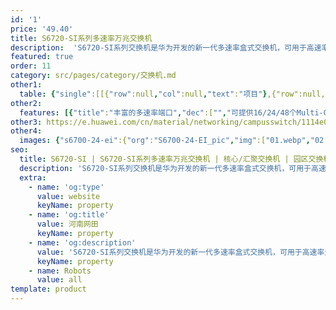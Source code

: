 ```yaml
---
id: '1'
price: '49.40'
title: S6720-SI系列多速率万兆交换机
description:  'S6720-SI系列交换机是华为开发的新一代多速率盒式交换机，可用于高速率无线设备接入、数据中心万兆服务器接入、园区网的接入或汇聚等应用场景。'
featured: true
order: 11
category: src/pages/category/交换机.md
other1: 
  table: {"single":[[{"row":null,"col":null,"text":"项目"},{"row":null,"col":null,"text":"S6720-26Q-SI-24S-AC\nS6720S-26Q-SI-24S-AC"},{"row":null,"col":null,"text":"S6720-32X-SI-32S-AC"},{"row":null,"col":null,"text":"S6720-32C-SI-AC\nS6720-32C-SI-DC"},{"row":null,"col":null,"text":"S6720-32C-PWH-SI-AC\nS6720-32C-PWH-SI"},{"row":null,"col":null,"text":"S6720-56C-PWH-SI-AC\nS6720-56C-PWH-SI"},{"row":null,"col":null,"text":"S6720-52X-PWH-SI"}],[{"row":null,"col":null,"text":"交换容量"},{"row":null,"col":null,"text":"2.56 Tbps/23.04Tbps"},{"row":null,"col":null,"text":"2.56 Tbps/23.04Tbps"},{"row":null,"col":null,"text":"2.56 Tbps/23.04Tbps"},{"row":null,"col":null,"text":"2.56 Tbps/23.04Tbps"},{"row":null,"col":null,"text":"2.56 Tbps/23.04Tbps"},{"row":null,"col":null,"text":"2.56 Tbps/23.04Tbps"}],[{"row":null,"col":null,"text":"包转发率"},{"row":null,"col":null,"text":"480Mpps"},{"row":null,"col":null,"text":"480Mpps"},{"row":null,"col":null,"text":"780Mpps"},{"row":null,"col":null,"text":"780Mpps"},{"row":null,"col":null,"text":"708Mpps"},{"row":null,"col":null,"text":"780Mpps"}],[{"row":null,"col":null,"text":"固定端口"},{"row":null,"col":null,"text":"24×10GE SFP+端口，\n2×40GE QSFP+端口"},{"row":null,"col":null,"text":"32×10GE SFP+端口"},{"row":null,"col":null,"text":"24×100M/1G/2.5G/\n5G/10G Base-T以太网端口，\n4×10GE SFP+"},{"row":null,"col":null,"text":"24×100M/1G/2.5G/\n5G/10G Base-T以\n太网端口， 4×10GE SFP+"},{"row":null,"col":null,"text":"32×10/100/\n1000 Base-T以\n太网端口，\n16×100M/1G/\n2.5G/5G/10G\nBase-T以太网 端口， 4×10GE SFP+"},{"row":null,"col":null,"text":"48×100M/1G/2.5G/\n5G/10G Base-T以太网端口，\n4×10GE SFP+"}],[{"row":null,"col":null,"text":"扩展插槽"},{"row":null,"col":null,"text":"不支持"},{"row":null,"col":null,"text":"不支持"},{"row":null,"col":null,"text":"1个扩展插槽"},{"row":null,"col":null,"text":"1个扩展插槽"},{"row":null,"col":null,"text":"1个扩展插槽"},{"row":null,"col":null,"text":"不支持"}],[{"row":null,"col":null,"text":"MAC特性"},{"row":null,"col":"6","text":"32K支持MAC地址自动学习和老化\n支持静态、动态、黑洞MAC表项\n支持源MAC地址过滤"}],[{"row":null,"col":null,"text":"VLAN特性"},{"row":null,"col":"6","text":"支持4K个VLAN\n支持Guest VLAN、Voice VLAN\n支持基于MAC/协议/IP子网/策略/端口的VLAN\n支持VLAN mapping交换功能\n支持Super VLAN\n支持基本、灵活QinQ功能"}],[{"row":null,"col":null,"text":"IP路由"},{"row":null,"col":"6","text":"静态路由、RIP V1/2、ECMP、支持URPF、OSPF、IS-IS、BGP\n支持VRRP\n支持策略路由\n支持路由策略\n支持RIwebp\n支持OSPFv3\n支持BGP4+\n支持ISISv6"}],[{"row":null,"col":null,"text":"互通性"},{"row":null,"col":"6","text":"VBST基于VLAN生成树协议（和PVST/PVST+/RPVST 互通）\nLNP 链路类型协商协议（和DTP相似功能）\nVCMP VLAN集中管理协议（和VTP相似功能）\n\n详细的互联互通认证与报告，请访问这里。"}]]}
other2:
  features: [{"title":"丰富的多速率端口","dec":["","可提供16/24/48个Multi-GE端口（1G/2.5G/5G/10G），零改造，无需更换线缆，保护投资",""]},{"title":"业界首创200米远距PoE++传输","dec":["","为AP提供200米远距PoE++（60W）传输，减少中间节点，降低12.5% CAPEX",""]},{"title":"SVF极简网络运维","dec":["","支持SVF超级虚拟交换网，即能作为Parent角色，又能作为Client角色。SVF功能将园区“核心/汇聚+接入交换机+AP”的网络架构，虚拟化为一台网元，极简网络运维",""]}]
other3: https://e.huawei.com/cn/material/networking/campusswitch/1114e0a8ecde4be78c9f28e114a7e8b6
other4:
  images: {"s6700-24-ei":{"org":"S6700-24-EI_pic","img":["01.webp","02.webp","03.webp","04.webp","08.webp"]}}
seo:
  title: S6720-SI | S6720-SI系列多速率万兆交换机 | 核心/汇聚交换机 | 园区交换机 | 交换机 | 企业网络
  description: 'S6720-SI系列交换机是华为开发的新一代多速率盒式交换机，可用于高速率无线设备接入、数据中心万兆服务器接入、园区网的接入或汇聚等应用场景。'
  extra:
    - name: 'og:type'
      value: website
      keyName: property
    - name: 'og:title'
      value: 河南网田
      keyName: property
    - name: 'og:description'
      value: 'S6720-SI系列交换机是华为开发的新一代多速率盒式交换机，可用于高速率无线设备接入、数据中心万兆服务器接入、园区网的接入或汇聚等应用场景。'
      keyName: property
    - name: Robots
      value: all
template: product
---
```


